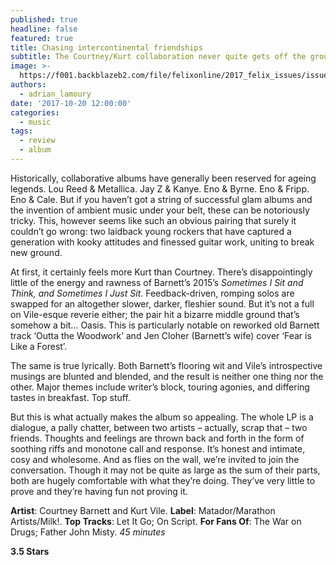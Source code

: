 ```yaml
---
published: true
headline: false
featured: true
title: Chasing intercontinental friendships
subtitle: The Courtney/Kurt collaboration never quite gets off the ground.
image: >-
  https://f001.backblazeb2.com/file/felixonline/2017_felix_issues/issue_1672/1672_music_courtney.jpg
authors:
  - adrian_lamoury
date: '2017-10-20 12:00:00'
categories:
  - music
tags:
  - review
  - album
---
```


Historically, collaborative albums have generally been reserved for ageing legends. Lou Reed & Metallica. Jay Z & Kanye. Eno & Byrne. Eno & Fripp. Eno & Cale. But if you haven’t got a string of successful glam albums and the invention of ambient music under your belt, these can be notoriously tricky. This, however seems like such an obvious pairing that surely it couldn’t go wrong: two laidback young rockers that have captured a generation with kooky attitudes and finessed guitar work, uniting to break new ground.

At first, it certainly feels more Kurt than Courtney. There’s disappointingly little of the energy and rawness of Barnett’s 2015’s _Sometimes I Sit and Think, and Sometimes I Just Sit_. Feedback-driven, romping solos are swapped for an altogether slower, darker, fleshier sound. But it’s not a full on Vile-esque reverie either; the pair hit a bizarre middle ground that’s somehow a bit… Oasis. This is particularly notable on reworked old Barnett track ‘Outta the Woodwork’ and Jen Cloher (Barnett’s wife) cover ‘Fear is Like a Forest’. 

The same is true lyrically. Both Barnett’s flooring wit and Vile’s introspective musings are blunted and blended, and the result is neither one thing nor the other. Major themes include writer’s block, touring agonies, and differing tastes in breakfast. Top stuff.

But this is what actually makes the album so appealing. The whole LP is a dialogue, a pally chatter, between two artists – actually, scrap that – two friends. Thoughts and feelings are thrown back and forth in the form of soothing riffs and monotone call and response. It’s honest and intimate, cosy and wholesome. And as flies on the wall, we’re invited to join the conversation. Though it may not be quite as large as the sum of their parts, both are hugely comfortable with what they’re doing. They’ve very little to prove and they’re having fun not proving it.

**Artist**: Courtney Barnett and Kurt Vile. **Label**: Matador/Marathon Artists/Milk!. **Top Tracks**: Let It Go; On Script. **For Fans Of**: The War on Drugs; Father John Misty. _45 minutes_

**3.5 Stars**


